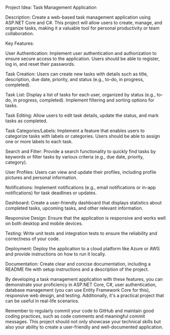 Project Idea: Task Management Application

Description:
Create a web-based task management application using ASP.NET Core and C#. This project will allow users to create, manage, and organize tasks, making it a valuable tool for personal productivity or team collaboration.

Key Features:

User Authentication: Implement user authentication and authorization to ensure secure access to the application. Users should be able to register, log in, and reset their passwords.

Task Creation: Users can create new tasks with details such as title, description, due date, priority, and status (e.g., to-do, in progress, completed).

Task List: Display a list of tasks for each user, organized by status (e.g., to-do, in progress, completed). Implement filtering and sorting options for tasks.

Task Editing: Allow users to edit task details, update the status, and mark tasks as completed.

Task Categories/Labels: Implement a feature that enables users to categorize tasks with labels or categories. Users should be able to assign one or more labels to each task.

Search and Filter: Provide a search functionality to quickly find tasks by keywords or filter tasks by various criteria (e.g., due date, priority, category).

User Profiles: Users can view and update their profiles, including profile pictures and personal information.

Notifications: Implement notifications (e.g., email notifications or in-app notifications) for task deadlines or updates.

Dashboard: Create a user-friendly dashboard that displays statistics about completed tasks, upcoming tasks, and other relevant information.

Responsive Design: Ensure that the application is responsive and works well on both desktop and mobile devices.

Testing: Write unit tests and integration tests to ensure the reliability and correctness of your code.

Deployment: Deploy the application to a cloud platform like Azure or AWS and provide instructions on how to run it locally.

Documentation: Create clear and concise documentation, including a README file with setup instructions and a description of the project.

By developing a task management application with these features, you can demonstrate your proficiency in ASP.NET Core, C#, user authentication, database management (you can use Entity Framework Core for this), responsive web design, and testing. Additionally, it's a practical project that can be useful in real-life scenarios.

Remember to regularly commit your code to GitHub and maintain good coding practices, such as code comments and meaningful commit messages. This project should not only showcase your technical skills but also your ability to create a user-friendly and well-documented application.




